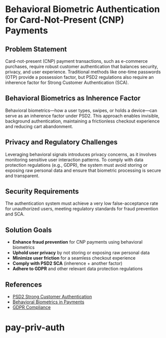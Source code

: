 # Behavioral Biometric Authentication for Card-Not-Present (CNP) Payments

## Problem Statement
Card-not-present (CNP) payment transactions, such as e-commerce purchases, require robust customer authentication that balances security, privacy, and user experience. Traditional methods like one-time passwords (OTP) provide a possession factor, but PSD2 regulations also require an inherence factor for Strong Customer Authentication (SCA).

## Behavioral Biometrics as Inherence Factor
Behavioral biometrics—how a user types, swipes, or holds a device—can serve as an inherence factor under PSD2. This approach enables invisible, background authentication, maintaining a frictionless checkout experience and reducing cart abandonment.

## Privacy and Regulatory Challenges
Leveraging behavioral signals introduces privacy concerns, as it involves monitoring sensitive user interaction patterns. To comply with data protection regulations (e.g., GDPR), the system must avoid storing or exposing raw personal data and ensure that biometric processing is secure and transparent.

## Security Requirements
The authentication system must achieve a very low false-acceptance rate for unauthorized users, meeting regulatory standards for fraud prevention and SCA.

## Solution Goals
- **Enhance fraud prevention** for CNP payments using behavioral biometrics
- **Uphold user privacy** by not storing or exposing raw personal data
- **Minimize user friction** for a seamless checkout experience
- **Comply with PSD2 SCA** (inherence + another factor)
- **Adhere to GDPR** and other relevant data protection regulations

## References
- [PSD2 Strong Customer Authentication](https://eba.europa.eu)
- [Behavioral Biometrics in Payments](https://paymentsjournal.com)
- [GDPR Compliance](https://eba.europa.eu)
# pay-priv-auth